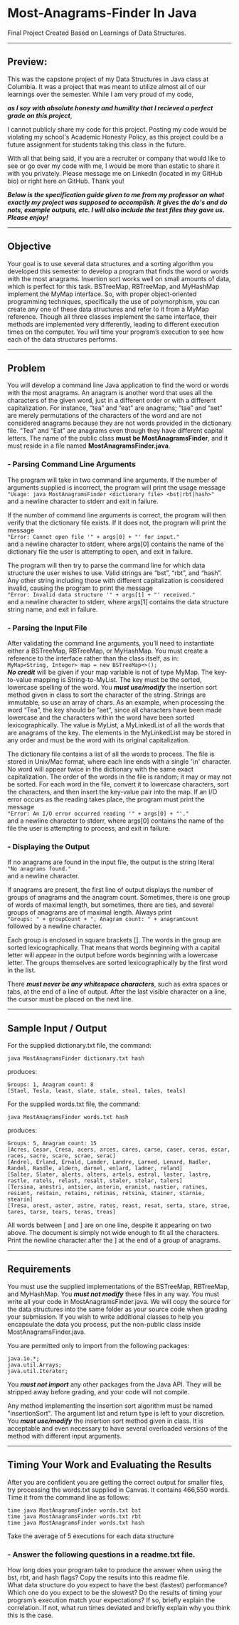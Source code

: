 # Most-Anagrams-Finder In Java
Final Project Created Based on Learnings of Data Structures.

---

## Preview:

This was the capstone project of my Data Structures in Java class at Columbia. It was a project that was meant to utilize almost all of our learnings over the semester. While I am very proud of my code,  

***as I say with absolute honesty and humility that I recieved a perfect grade on this project***,   

I cannot publicly share my code for this project. Posting my code would be violating my school's Academic Honesty Policy, as this project could be a future assignment for students taking this class in the future.

With all that being said, if you are a recruiter or company that would like to see or go over my code with me, I would be more than estatic to share it with you privately. Please message me on LinkedIn (located in my GitHub bio) or right here on GitHub. Thank you!

***Below is the specification guide given to me from my professor on what exactly my project was supposed to accomplish. It gives the do's and do nots, example outputs, etc. I will also include the test files they gave us. Please enjoy!***

---

## Objective

Your goal is to use several data structures and a sorting algorithm you developed this semester to develop a program that finds the word or words with the most anagrams. Insertion sort works well on small amounts of data, which is perfect for this task. BSTreeMap, RBTreeMap, and MyHashMap implement the MyMap interface. So, with proper
object-oriented programming techniques, specifically the use of polymorphism, you can create any one of these data structures and refer to it from a MyMap reference. Though all
three classes implement the same interface, their methods are implemented very differently, leading to different execution times on the computer. You will time your
program’s execution to see how each of the data structures performs.

---

## Problem

You will develop a command line Java application to find the word or words with the most anagrams. An anagram is another word that uses all the characters of the given word, just in
a different order or with a different capitalization. For instance, “tea” and “eat” are anagrams; “tae” and “aet” are merely permutations of the characters of the word and are
not considered anagrams because they are not words provided in the dictionary file. “Tea” and “Eat” are anagrams even though they have different capital letters. The name of the
public class **must be MostAnagramsFinder**, and it must reside in a file named **MostAnagramsFinder.java**.

### - Parsing Command Line Arguments

The program will take in two command line arguments. If the number of arguments supplied is incorrect, the program will print the usage message  
``"Usage: java MostAnagramsFinder <dictionary file> <bst|rbt|hash>"``  
and a newline character to stderr and exit in failure.

If the number of command line arguments is correct, the program will then verify that the
dictionary file exists. If it does not, the program will print the message  
``"Error: Cannot open file '" + args[0] + "' for input."``  
and a newline character to stderr, where args[0] contains the name of the dictionary file the user is attempting to open, and exit in failure.

The program will then try to parse the command line for which data structure the user wishes to use. Valid strings are “bst”, “rbt”, and “hash”. Any other string including those with
different capitalization is considered invalid, causing the program to print the message  
``"Error: Invalid data structure '" + args[1] + "' received."``  
and a newline character to stderr, where args[1] contains the data structure string name, and exit in failure.

### - Parsing the Input File

After validating the command line arguments, you’ll need to instantiate either a BSTreeMap, RBTreeMap, or MyHashMap. You must create a reference to the interface rather than the class itself, as in:  
``MyMap<String, Integer> map = new BSTreeMap<>();``  
***No credit*** will be given if your map variable is not of type MyMap. The key-to-value mapping is String-to-MyList<String>. The key must be the sorted, lowercase spelling of the word. You ***must use/modify*** the insertion sort method given in class to sort the character of the string. Strings are immutable, so use an array of chars. As an example, when processing the word “Tea”, the key should be “aet”, since all characters have been made lowercase and the characters within the word have been sorted lexicographically. The value is MyList<String>, a MyLinkedList of all the words that are anagrams of the key. The elements in the MyLinkedList may be stored in any order and must be the word with its original capitalization.

The dictionary file contains a list of all the words to process. The file is stored in Unix/Mac format, where each line ends with a single '\n' character. No word will appear twice in the dictionary with the same exact capitalization. The order of the words in the file is random; it may or may not be sorted. For each word in the file, convert it to lowercase characters, sort the characters, and then insert the key-value pair into the map. If an I/O error occurs as the reading takes place, the program must print the message  
``"Error: An I/O error occurred reading '" + args[0] + "'."``  
and a newline character to stderr, where args[0] contains the name of the file the user is attempting to process, and exit in failure.

### - Displaying the Output

If no anagrams are found in the input file, the output is the string literal  
``"No anagrams found."``  
and a newline character.

If anagrams are present, the first line of output displays the number of groups of anagrams and the anagram count. Sometimes, there is one group of words of maximal length, but sometimes, there are ties, and several groups of anagrams are of maximal length. Always print  
``"Groups: " + groupCount + ", Anagram count: " + anagramCount``  
followed by a newline character.

Each group is enclosed in square brackets []. The words in the group are sorted lexicographically. That means that words beginning with a capital letter will appear in the output before words beginning with a lowercase letter. The groups themselves are sorted lexicographically by the first word in the list.

There ***must never be any whitespace characters***, such as extra spaces or tabs, at the end of a line of output. After the last visible character on a line, the cursor must be placed on the next line.

---

## Sample Input / Output

For the supplied dictionary.txt file, the command:  
```
java MostAnagramsFinder dictionary.txt hash
```
produces:  
```
Groups: 1, Anagram count: 8
[Stael, Tesla, least, slate, stale, steal, tales, teals]
```

For the supplied words.txt file, the command:
```
java MostAnagramsFinder words.txt hash
```
produces:  
```
Groups: 5, Anagram count: 15
[Acres, Cesar, Cresa, acers, arces, cares, carse, caser, ceras, escar, races, sacre, scare, scrae, serac]
[Andrel, Erland, Ernald, Lander, Landre, Larned, Lenard, Nadler, Randel, Randle, aldern, darnel, enlard, ladner, reland]
[Salter, Slater, alerts, alters, artels, estral, laster, lastre, rastle, ratels, relast, resalt, staler, stelar, talers]
[Tersina, anestri, antsier, asterin, eranist, nastier, ratines, resiant, restain, retains, retinas, retsina, stainer, starnie, stearin]
[Tresa, arest, aster, astre, rates, reast, resat, serta, stare, strae, tares, tarse, tears, teras, treas]
```  
All words between [ and ] are on one line, despite it appearing on two above. The document is simply not wide enough to fit all the characters. Print the newline character after the ] at the end of a group of anagrams.

---

## Requirements

You must use the supplied implementations of the BSTreeMap, RBTreeMap, and MyHashMap. You ***must not modify*** these files in any way. You must write all your code in MostAnagramsFinder.java. We will copy the source for the data structures into the same folder as your source code when grading your submission. If you wish to write additional
classes to help you encapsulate the data you process, put the non-public class inside MostAnagramsFinder.java.

You are permitted only to import from the following packages:
```
java.io.*;
java.util.Arrays;
java.util.Iterator;
```

You ***must not import*** any other packages from the Java API. They will be stripped away before grading, and your code will not compile.  

Any method implementing the insertion sort algorithm must be named "insertionSort". The argument list and return type is left to your discretion. You ***must use/modify*** the insertion sort method given in class. It is acceptable and even necessary to have several overloaded versions of the method with different input arguments.

---

## Timing Your Work and Evaluating the Results

After you are confident you are getting the correct output for smaller files, try processing the words.txt supplied in Canvas. It contains 466,550 words. Time it from the command line as follows:
```
time java MostAnagramsFinder words.txt bst
time java MostAnagramsFinder words.txt rbt
time java MostAnagramsFinder words.txt hash
```
Take the average of 5 executions for each data structure

### - Answer the following questions in a readme.txt file.

How long does your program take to produce the answer when using the bst, rbt, and hash flags? Copy the results into this readme file.  
What data structure do you expect to have the best (fastest) performance? Which one do you expect to be the slowest? 
Do the results of timing your program’s execution match your expectations? If so, briefly explain the correlation. If not, what run times deviated and briefly explain why you think this is the case.
